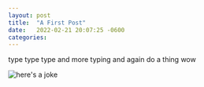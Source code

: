 ```yaml
---
layout: post
title:  "A First Post"
date:   2022-02-21 20:07:25 -0600
categories: 
---
```

type type type and more typing and again do a thing wow

![here's a joke]({{site.url}}/_img/grumpy_cat_rook.gif)
